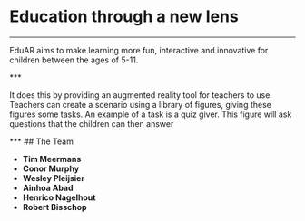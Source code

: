 # Education through a new lens
***
<p>EduAR aims to make learning more fun, interactive and innovative for children between the ages of 5-11.</p>
***
<p>It does this by providing an augmented reality tool for teachers to use. Teachers can create a scenario using a library of figures, giving these figures some tasks. An  example of a task is a quiz giver. This figure will ask questions that the children can then answer</p>
***
## The Team

- **Tim Meermans**
- **Conor Murphy**
- **Wesley Pleijsier**
- **Ainhoa Abad**
- **Henrico Nagelhout**
- **Robert Bisschop**
